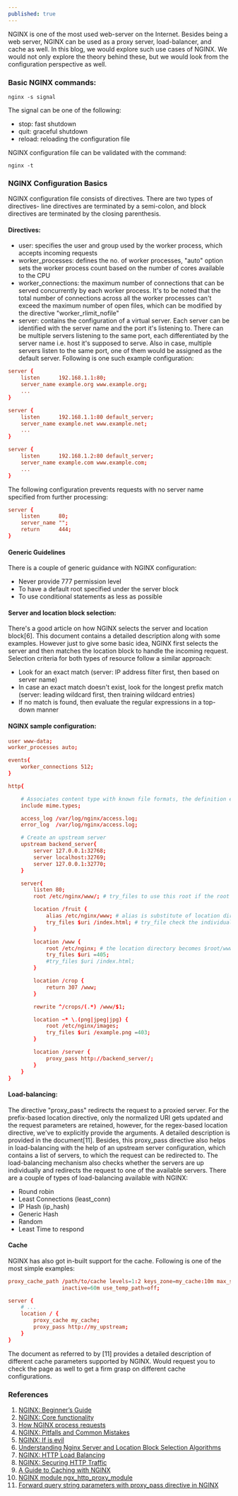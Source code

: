 ```yaml
---
published: true
---
```


NGINX is one of the most used web-server on the Internet. Besides being a web server, NGINX can be used as a proxy server, load-balancer, and cache as well. In this blog, we would explore such use cases of NGINX. We would not only explore the theory behind these, but we would look from the configuration perspective as well.

### Basic NGINX commands:
```
nginx -s signal
```
The signal can be one of the following:
- stop: fast shutdown
- quit: graceful shutdown
- reload: reloading the configuration file

NGINX configuration file can be validated with the command:
```
nginx -t
```


### NGINX Configuration Basics

NGINX configuration file consists of directives. There are two types of directives- line directives are terminated by a semi-colon, and block directives are terminated by the closing parenthesis. 

#### Directives:
- user: specifies the user and group used by the worker process, which accepts incoming requests
- worker_processes: defines the no. of worker processes, "auto" option sets the worker process count based on the number of cores available to the CPU
- worker_connections: the maximum number of connections that can be served concurrently by each worker process. It's to be noted that the total number of connections across all the worker processes can't exceed the maximum number of open files, which can be modified by the directive "worker_rlimit_nofile"
- server: contains the configuration of a virtual server. Each server can be identified with the server name and the port it's listening to. There can be multiple servers listening to the same port, each differentiated by the server name i.e. host it's supposed to serve. Also in case, multiple servers listen to the same port, one of them would be assigned as the default server. Following is one such example configuration:
```conf
server {
    listen      192.168.1.1:80;
    server_name example.org www.example.org;
    ...
}

server {
    listen      192.168.1.1:80 default_server;
    server_name example.net www.example.net;
    ...
}

server {
    listen      192.168.1.2:80 default_server;
    server_name example.com www.example.com;
    ...
}
```

The following configuration prevents requests with no server name specified from further processing:
```conf
server {
    listen      80;
    server_name "";
    return      444;
}
```

#### Generic Guidelines
There is a couple of generic guidance with NGINX configuration:
- Never provide 777 permission level
- To have a default root specified under the server block
- To use conditional statements as less as possible


#### Server and location block selection:
There's a good article on how NGINX selects the server and location block[6]. This document contains a detailed description along with some examples. However just to give some basic idea, NGINX first selects the server and then matches the location block to handle the incoming request. Selection criteria for both types of resource follow a similar approach:
- Look for an exact match (server: IP address filter first, then based on server name)
- In case an exact match doesn't exist, look for the longest prefix match (server: leading wildcard first, then training wildcard entries)
- If no match is found, then evaluate the regular expressions in a top-down manner


#### NGINX sample configuration:
```conf
user www-data;
worker_processes auto;

events{
    worker_connections 512;
}

http{

    # Associates content type with known file formats, the definition exists in fine mime.types
    include mime.types; 

    access_log /var/log/nginx/access.log;
    error_log  /var/log/nginx/access.log;

    # Create an upstream server 
    upstream backend_server{
        server 127.0.0.1:32768;
        server localhost:32769;
        server 127.0.0.1:32770;
    }

    server{
        listen 80;
        root /etc/nginx/www/; # try_files to use this root if the root is not declared within the scope

        location /fruit {
            alias /etc/nginx/www; # alias is substitute of location directory
            try_files $uri /index.html; # try_file check the individual files at the dir $root
        }

        location /www {
            root /etc/nginx; # the location directory becomes $root/www
            try_files $uri =405;
            #try_files $uri /index.html;
        }

        location /crop {
            return 307 /www;
        }

        rewrite ^/crops/(.*) /www/$1;

        location ~* \.(png|jpeg|jpg) {
            root /etc/nginx/images;
            try_files $uri /example.png =403;
        }

        location /server {
            proxy_pass http://backend_server/;
        }
    }
}
```

#### Load-balancing:
The directive "proxy_pass" redirects the request to a proxied server. For the prefix-based location directive, only the normalized URI gets updated and the request parameters are retained, however, for the regex-based location directive, we've to explicitly provide the arguments. A detailed description is provided in the document[11]. Besides, this proxy_pass directive also helps in load-balancing with the help of an upstream server configuration, which contains a list of servers, to which the request can be redirected to. The load-balancing mechanism also checks whether the servers are up individually and redirects the request to one of the available servers. There are a couple of types of load-balancing available with NGINX:
- Round robin
- Least Connections (least_conn)
- IP Hash (ip_hash)
- Generic Hash
- Random
- Least Time to respond


#### Cache
NGINX has also got in-built support for the cache. Following is one of the most simple examples:
```conf
proxy_cache_path /path/to/cache levels=1:2 keys_zone=my_cache:10m max_size=10g 
                 inactive=60m use_temp_path=off;

server {
    # ...
    location / {
        proxy_cache my_cache;
        proxy_pass http://my_upstream;
    }
}
```
The document as referred to by [11] provides a detailed description of different cache parameters supported by NGINX. Would request you to check the page as well to get a firm grasp on different cache configurations.


### References
1. [NGINX: Beginner’s Guide](http://nginx.org/en/docs/beginners_guide.html)
2. [NGINX: Core functionality](http://nginx.org/en/docs/ngx_core_module.html)
3. [How NGINX process requests](http://nginx.org/en/docs/http/request_processing.html)
4. [NGINX: Pitfalls and Common Mistakes](https://www.nginx.com/resources/wiki/start/topics/tutorials/config_pitfalls/)
5. [NGINX: If is evil](https://www.nginx.com/resources/wiki/start/topics/depth/ifisevil/)
6. [Understanding Nginx Server and Location Block Selection Algorithms](https://www.digitalocean.com/community/tutorials/understanding-nginx-server-and-location-block-selection-algorithms)
7. [NGINX: HTTP Load Balancing](https://docs.nginx.com/nginx/admin-guide/load-balancer/http-load-balancer/)
8. [NGINX: Securing HTTP Traffic](https://docs.nginx.com/nginx/admin-guide/security-controls/securing-http-traffic-upstream/)
9. [A Guide to Caching with NGINX](https://www.nginx.com/blog/nginx-caching-guide/)
10. [NGINX module ngx_http_proxy_module](http://nginx.org/en/docs/http/ngx_http_proxy_module.html#proxy_pass)
11. [Forward query string parameters with proxy_pass directive in NGINX](https://stackoverflow.com/questions/8130692/how-can-query-string-parameters-be-forwarded-through-a-proxy-pass-with-nginx)
